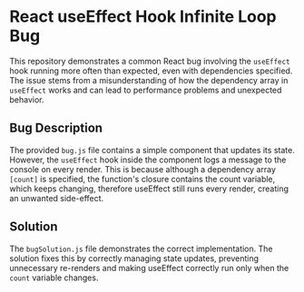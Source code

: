 # React useEffect Hook Infinite Loop Bug

This repository demonstrates a common React bug involving the `useEffect` hook running more often than expected, even with dependencies specified.  The issue stems from a misunderstanding of how the dependency array in `useEffect` works and can lead to performance problems and unexpected behavior.

## Bug Description

The provided `bug.js` file contains a simple component that updates its state. However, the `useEffect` hook inside the component logs a message to the console on every render. This is because although a dependency array `[count]` is specified, the function's closure contains the count variable, which keeps changing, therefore useEffect still runs every render, creating an unwanted side-effect. 

## Solution

The `bugSolution.js` file demonstrates the correct implementation.  The solution fixes this by correctly managing state updates, preventing unnecessary re-renders and making useEffect correctly run only when the `count` variable changes.